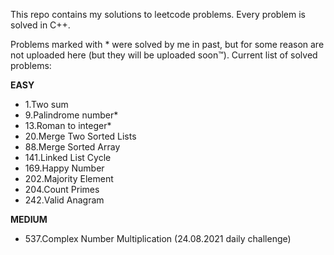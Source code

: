 
This repo contains my solutions to leetcode problems. Every problem is solved in C++.

Problems marked with * were solved by me in past, but for some reason are not uploaded here (but they will be uploaded soon&trade;).
Current list of solved problems:

**EASY**
 - 1.Two sum
 - 9.Palindrome number*
 - 13.Roman to integer*
 - 20.Merge Two Sorted Lists
 - 88.Merge Sorted Array
 - 141.Linked List Cycle
 - 169.Happy Number
 - 202.Majority Element
 - 204.Count Primes
 - 242.Valid Anagram

**MEDIUM**
 - 537.Complex Number Multiplication (24.08.2021 daily challenge)